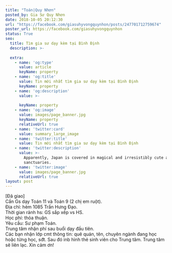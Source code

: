 ```yaml
---
title: "Toán|Quy Nhơn"
posted_by: Gia Sư Quy Nhơn
date: 2018-10-05 20:12:30
url: "https://facebook.com/giasuhyvongquynhon/posts/247701712759674"
poster_url: https://facebook.com/giasuhyvongquynhon
status: True
seo:
  title: Tìm gia sư dạy kèm tại Bình Định
  description: >-
    
  extra:
    - name: 'og:type'
      value: article
      keyName: property
    - name: 'og:title'
      value: Tin mới nhất tìm gia sư dạy kèm tại Bình Định
      keyName: property
    - name: 'og:description'
      value: >-
        
      keyName: property
    - name: 'og:image'
      value: images/page_banner.jpg
      keyName: property
      relativeUrl: true
    - name: 'twitter:card'
      value: summary_large_image
    - name: 'twitter:title'
      value: Tin mới nhất tìm gia sư dạy kèm tại Bình Định
    - name: 'twitter:description'
      value: >-
        Apparently, Japan is covered in magical and irresistibly cute animal
        sanctuaries.
    - name: 'twitter:image'
      value: images/page_banner.jpg
      relativeUrl: true
layout: post
---
```

[Đã giao]<br>Cần Gs dạy Toán 11 và Toán 9 (2 chị em ruột).<br>Địa chỉ: hẻm 1085 Trần Hưng Đạo.<br>Thời gian rảnh hs: GS sắp xếp vs HS.<br>Học phí: thỏa thuận.<br>Yêu cầu: Sư phạm Toán.<br>Trung tâm nhận phí sau buổi dạy đầu tiên.<br>Các bạn nhận lớp cmt thông tin: quê quán, tên, chuyên ngành đang học hoặc từng học, sđt. Sau đó inb hình thẻ sinh viên cho Trung tâm. Trung tâm sẽ liên lạc. Xin cảm ơn!
